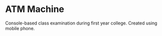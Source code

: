 # ATM Machine

Console-based class examination during first year college. 
Created using mobile phone.
